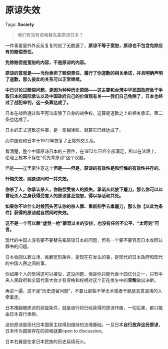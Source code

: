 # 原谅失效

Tags: **Society**

> 我们有没有资格替先辈原谅日本？



一件事里里外外反反复复的说了无数遍了，**原谅不等于宽恕，原谅也不包含免除应有的赔偿责任。**

**免除赔偿是宽恕的内容，不是原谅的内容。**

**原谅的意思是——当你承担了赔偿责任，履行了你道歉的相关承诺，并且明确声明了道歉，那么彼此的关系可以正常继续。**

**中日讨论过赔偿问题，是因为种种历史原因——这主要和台湾中华民国政府急于争取日本的国际承认以及中国政府自己的价值观有关——我们自己免除了，日本也经过了战犯审判，这一条算达成了。**

日本在战后通过和平宪法废除了自身的战争权，这算是道歉之上的相关承诺，第二条也达成了。

日本的正式道歉这件事，是一笔糊涂账，就算它已经达成了。

而中国也和日本于1972年恢复了正常外交关系。

看清楚，整个中国原谅日本的三要件，在1972年已经全部满足，所以在法理上、伦理上根本不存在“代先辈原谅”这个议题。

但是——这里要注意这个**但是**——**但是，原谅的有效性是和忏悔的有效性并存的。**

**忏悔失效，则原谅同时一并失效。**

**你杀了人，你承认杀人，你赔偿受害人的损失，承诺从此放下屠刀，那么你可以以曾经杀人之身获得受害人的原谅甚至饶恕，得以存活和共处。**

**如果你不论什么时候回头否认你的杀人罪、重新伸手去拿屠刀，那么你【以此为条件】获得的原谅就自然同时失效。**

**这不是一个可以靠“虚晃一枪”蒙混过关的安排，也没有任何不公平、“太苛刻”可言。**

现代的中国人没有要不要替先辈原谅日本的问题，但有一个要不要容忍日本收回认罪书的问题。

日本收回认罪立场、推翻宽恕条件，是现在在发生的事，是现代的日本政府和现代的中国人民之间的事。

你如果个人的觉得这可以接受，这没问题，但是你只能代表十四亿分之一，只有中央人民政府和全国代表大会才有资格和权柄对这个正在发生中的**背叛**做出决断。

再说一遍，这不是“历史遗留问题”，不要让那些不学无术或者干脆是恶意混淆的人牵着走。

日本推翻被原谅的前提条件，就是自行将已经获得的原谅作废，一切后果，都只能由日本自行承担。

这份原谅是现代日本国家主权得到维持的法理基础，一旦日本**自行放弃这份原谅**，日本作为国家存在的资格就要open to discussion。

日本右翼是在拿日本民族的历史延续玩火。



